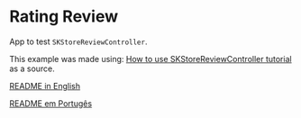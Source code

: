 # Rating Review
App to test `SKStoreReviewController`.

This example was made using: [How to use SKStoreReviewController tutorial](https://medium.com/programming-with-swift/skstorereviewcontroller-tutorial-programming-with-swift-31a4faded01f) as a source.

[README in English](/README-en.md)

[README em Portugês](README-pt.md)